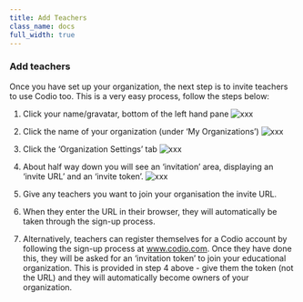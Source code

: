 ```yaml
---
title: Add Teachers
class_name: docs
full_width: true
---
```



### Add teachers 
Once you have set up your organization, the next step is to invite teachers to use Codio too. This is a very easy process, follow the steps below:

1. Click your name/gravatar, bottom of the left hand pane
![xxx](/img/docs/xxxx.png)

1. Click the name of your organization (under ‘My Organizations’)
![xxx](/img/docs/xxxx.png)

1. Click the ‘Organization Settings’ tab
![xxx](/img/docs/xxxx.png)

1. About half way down you will see an ‘invitation’ area, displaying an ‘invite URL’ and an ‘invite token’. 
![xxx](/img/docs/xxxx.png)

1. Give any teachers you want to join your organisation the invite URL.

1. When they enter the URL in their browser, they will automatically be taken through the sign-up process.

1. Alternatively, teachers can register themselves for a Codio account by following the sign-up process at www.codio.com. Once they have done this, they will be asked for an ‘invitation token’ to join your educational organization. This is provided in step 4 above - give them the token (not the URL) and they will automatically become owners of your organization.

